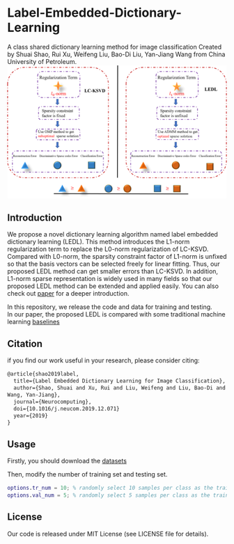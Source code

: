 # Label-Embedded-Dictionary-Learning
A class shared dictionary learning method for image classification
Created by Shuai Shao, Rui Xu, Weifeng Liu, Bao-Di Liu, Yan-Jiang Wang from China University of Petroleum.<br>
![image](https://github.com/The-Shuai/Label-Embedded-Dictionary-Learning/blob/master/doc/Comparasion.png)

## Introduction<br>
We propose a novel dictionary learning algorithm named label embedded dictionary learning (LEDL). This method introduces the L1-norm regularization term to replace the L0-norm regularization of LC-KSVD. Compared with L0-norm, the sparsity constraint factor of L1-norm is unfixed so that the basis vectors can be selected freely for linear fitting. Thus, our proposed LEDL method can get smaller errors than LC-KSVD. In addition, L1-norm sparse representation is widely used in many fields so that our proposed LEDL method can be extended and applied easily.  You can also check out [paper](https://arxiv.org/abs/1903.03087) for a deeper introduction.<br>

In this repository, we release the code and data for training and testing.<br>
In our paper, the proposed LEDL is compared with some traditional machine learning [baselines](https://github.com/The-Shuai/Visual-Classifier-Baselines)

## Citation
if you find our work useful in your research, please consider citing:<br>
```
@article{shao2019label,
  title={Label Embedded Dictionary Learning for Image Classification},
  author={Shao, Shuai and Xu, Rui and Liu, Weifeng and Liu, Bao-Di and Wang, Yan-Jiang},
  journal={Neurocomputing},
  doi={10.1016/j.neucom.2019.12.071}
  year={2019}
}
```

## Usage<br>
Firstly, you should download the [datasets](https://pan.baidu.com/s/1zEDDzRB2Dbz_otDWUMflMQ)

Then, modify the number of training set and testing set.<br>

```matlab 
options.tr_num = 10; % randomly select 10 samples per class as the training data
options.val_num = 5; % randomly select 5 samples per class as the training data
```
## License
Our code is released under MIT License (see LICENSE file for details).



